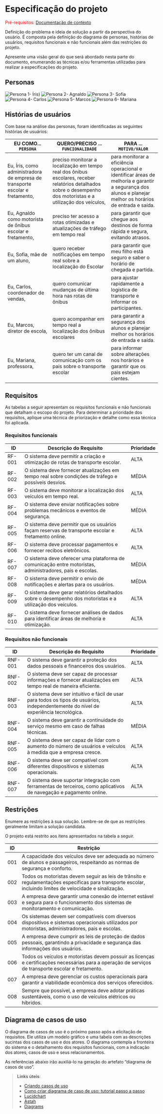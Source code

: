 # Especificação do projeto

<span style="color:red">Pré-requisitos: <a href="01-Contexto.md"> Documentação de contexto</a></span>

Definição do problema e ideia de solução a partir da perspectiva do usuário. É composta pela definição do  diagrama de personas, histórias de usuários, requisitos funcionais e não funcionais além das restrições do projeto.

Apresente uma visão geral do que será abordado nesta parte do documento, enumerando as técnicas e/ou ferramentas utilizadas para realizar a especificações do projeto.

## Personas


![Persona 1- Íris)](https://github.com/user-attachments/assets/c47d5737-a9a0-4c98-8ce4-2c6c2ea5ccdc)
![Persona 2- Agnaldo](https://github.com/user-attachments/assets/b43e2ff6-805b-4be7-b374-8c2f333ca790)
![Persona 3- Sofia](https://github.com/user-attachments/assets/cb9ef455-8d34-4300-ab30-90075f4baf5a)
![Persona 4- Carlos](https://github.com/user-attachments/assets/2e12b63b-a33f-45a9-903d-c22f590fd1a0)
![Persona 5- Marcos](https://github.com/user-attachments/assets/e8636684-e7a5-4d5f-a4da-5bfa33f8c121)
![Persona 6- Mariana](https://github.com/user-attachments/assets/fe5abbde-b52c-4236-9757-511051fe8e46)


## Histórias de usuários

Com base na análise das personas, foram identificadas as seguintes histórias de usuários:

|EU COMO... `PERSONA`| QUERO/PRECISO ... `FUNCIONALIDADE` |PARA ... `MOTIVO/VALOR`                 |
|--------------------|------------------------------------|----------------------------------------|
|Eu, Íris, como administradora de empresa de transporte escolar e fretamento,|preciso monitorar a localização em tempo real dos ônibus escolares, receber relatórios detalhados sobre o desempenho dos motoristas e a utilização dos veículos,|para monitorar a eficiência operacional e identificar áreas de melhoria e garantir a segurança dos alunos e planejar melhor os horários de entrada e saída.|
|Eu, Agnaldo como motorista de ônibus escolar e fretamento,|preciso ter acesso a rotas otimizadas e atualizações de tráfego em tempo real|para garantir que chegue aos destinos de forma rápida e segura, evitando atrasos.|
|Eu, Sofia, mãe de um aluno, | quero receber notificações em tempo real sobre a localização do Escolar| para garantir que meu filho está seguro e saber o horário de chegada e partida.|
|Eu, Carlos, coordenador de vendas, |quero comunicar mudanças de última hora nas rotas de ônibus | para ajustar rapidamente a logística de transporte e informar os participantes.  |
|Eu, Marcos, diretor de escola,|quero acompanhar em tempo real a localização dos ônibus escolares|para garantir a segurança dos alunos e planejar melhor os horários de entrada e saída.|
|Eu, Mariana, professora,|quero ter um canal de comunicação com os pais sobre o transporte escolar| para informar sobre alterações nos horários e garantir que os pais estejam cientes.



## Requisitos

As tabelas a seguir apresentam os requisitos funcionais e não funcionais que detalham o escopo do projeto. Para determinar a prioridade dos requisitos, aplique uma técnica de priorização e detalhe como essa técnica foi aplicada.

### Requisitos funcionais

|ID    | Descrição do Requisito  | Prioridade |
|------|-----------------------------------------|----|
|RF-001| O sistema deve permitir a criação e otimização de rotas de transporte escolar. | ALTA | 
|RF-002| O sistema deve fornecer atualizações em tempo real sobre condições de tráfego e possíveis desvios.  | MÉDIA |
|RF-003| O sistema deve monitorar a localização dos veículos em tempo real.| ALTA |
|RF-004| O sistema deve enviar notificações sobre problemas mecânicos e eventos de segurança.| MÉDIA |
|RF-005| O sistema deve permitir que os usuários façam reservas de transporte escolar e fretamento online.| ALTA |
|RF-006| O sistema deve processar pagamentos e fornecer recibos eletrônicos.| ALTA |
|RF-007| O sistema deve oferecer uma plataforma de comunicação entre motoristas, administradores, pais e escolas.| MÉDIA |
|RF-008| O sistema deve permitir o envio de notificações e alertas para os usuários.| MÉDIA |
|RF-009| O sistema deve gerar relatórios detalhados sobre o desempenho dos motoristas e a utilização dos veículos.| ALTA |
|RF-010| O sistema deve fornecer análises de dados para identificar áreas de melhoria e otimização.| ALTA |

### Requisitos não funcionais

|ID     | Descrição do Requisito  |Prioridade |
|-------|-------------------------|----|
|RNF-001| O sistema deve garantir a proteção dos dados pessoais e financeiros dos usuários. | ALTA | 
|RNF-002| O sistema deve ser capaz de processar informações e fornecer atualizações em tempo real de maneira eficiente.|  ALTA |
|RNF-003| O sistema deve ser intuitivo e fácil de usar para todos os tipos de usuários, independentemente do nível de experiência tecnológica.|ALTA |
|RNF-004| O sistema deve garantir a continuidade do serviço mesmo em caso de falhas técnicas.| MÉDIA |
|RNF-005| O sistema deve ser capaz de lidar com o aumento do número de usuários e veículos à medida que a empresa cresce.| ALTA |
|RNF-006| O sistema deve ser compatível com diferentes dispositivos e sistemas operacionais.| ALTA |
|RNF-007| O sistema deve suportar integração com ferramentas de terceiros, como aplicativos de navegação e pagamento online.| ALTA |



## Restrições

Enumere as restrições à sua solução. Lembre-se de que as restrições geralmente limitam a solução candidata.

O projeto está restrito aos itens apresentados na tabela a seguir.

|ID| Restrição                                             |
|--|-------------------------------------------------------|
|001| A capacidade dos veículos deve ser adequada ao número de alunos e passageiros, respeitando as normas de segurança e conforto. |
|002| Todos os motoristas devem seguir as leis de trânsito e regulamentações específicas para transporte escolar, incluindo limites de velocidade e sinalização.|
|003| A empresa deve garantir uma conexão de internet estável e segura para o funcionamento dos sistemas de monitoramento e comunicação.|
|004| Os sistemas devem ser compatíveis com diversos dispositivos e sistemas operacionais utilizados por motoristas, administradores, pais e escolas.|
|005| A empresa deve cumprir as leis de proteção de dados pessoais, garantindo a privacidade e segurança das informações dos usuários.|
|006| Todos os veículos e motoristas devem possuir as licenças e certificações necessárias para a operação de serviços de transporte escolar e fretamento.|
|007| A empresa deve gerenciar os custos operacionais para garantir a viabilidade econômica dos serviços oferecidos.|
|008| Sempre que possível, a empresa deve adotar práticas sustentáveis, como o uso de veículos elétricos ou híbridos.|

## Diagrama de casos de uso

O diagrama de casos de uso é o próximo passo após a elicitação de requisitos. Ele utiliza um modelo gráfico e uma tabela com as descrições sucintas dos casos de uso e dos atores. O diagrama contempla a fronteira do sistema e o detalhamento dos requisitos funcionais, com a indicação dos atores, casos de uso e seus relacionamentos.

As referências abaixo irão auxiliá-lo na geração do artefato “diagrama de casos de uso”.

> **Links úteis**:
> - [Criando casos de uso](https://www.ibm.com/docs/pt-br/engineering-lifecycle-management-suite/design-rhapsody/10.0?topic=cases-creating-use)
> - [Como criar diagrama de caso de uso: tutorial passo a passo](https://gitmind.com/pt/fazer-diagrama-de-caso-uso.html/)
> - [Lucidchart](https://www.lucidchart.com/)
> - [Astah](https://astah.net/)
> - [Diagrams](https://app.diagrams.net/)
